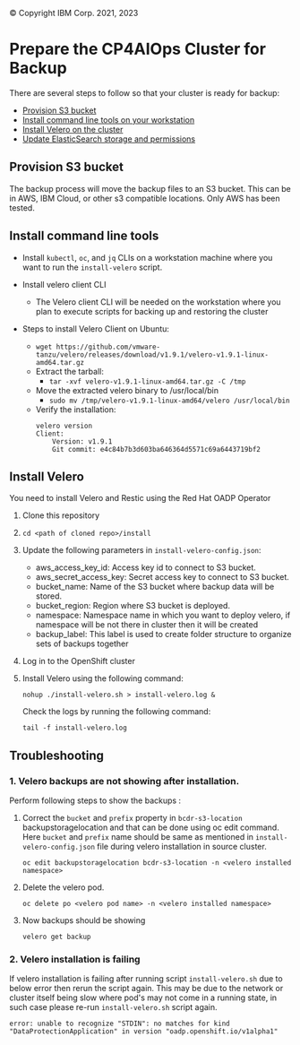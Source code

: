 © Copyright IBM Corp. 2021, 2023

# Prepare the CP4AIOps Cluster for Backup 

There are several steps to follow so that your cluster is ready for backup:
- [Provision S3 bucket](#provision-s3-bucket)
- [Install command line tools on your workstation](#install-command-line-tools)
- [Install Velero on the cluster](#install-velero)
- [Update ElasticSearch storage and permissions](#update-elasticsearch-storage-and-permissions)

## Provision S3 bucket
The backup process will move the backup files to an S3 bucket.   This can be in AWS, IBM Cloud, or other s3 compatible locations.  Only AWS has been tested.

## Install command line tools
- Install `kubectl`, `oc`, and `jq` CLIs on a workstation machine where you want to run the `install-velero` script.
- Install velero client CLI
   - The Velero client CLI will be needed on the workstation where you plan to execute scripts for backing up and restoring the cluster
     
 - Steps to install Velero Client on Ubuntu:
     - `wget https://github.com/vmware-tanzu/velero/releases/download/v1.9.1/velero-v1.9.1-linux-amd64.tar.gz`
   - Extract the tarball:
     - `tar -xvf velero-v1.9.1-linux-amd64.tar.gz -C /tmp`
   - Move the extracted velero binary to /usr/local/bin
     - `sudo mv /tmp/velero-v1.9.1-linux-amd64/velero /usr/local/bin`
   - Verify the installation:
      ```
      velero version
      Client:
          Version: v1.9.1
          Git commit: e4c84b7b3d603ba646364d5571c69a6443719bf2
      ```


## Install Velero
You need to install Velero and Restic using the Red Hat OADP Operator

1. Clone this repository

2.   ```
     cd <path of cloned repo>/install
     ```

3. Update the following parameters in `install-velero-config.json`:

     - aws_access_key_id: Access key id to connect to S3 bucket.
     - aws_secret_access_key: Secret access key to connect to S3 bucket.
     - bucket_name: Name of the S3 bucket where backup data will be stored.
     - bucket_region: Region where S3 bucket is deployed.
     - namespace: Namespace name in which you want to deploy velero, if namespace will be not there in cluster then it will be created
     - backup_label: This label is used to create folder structure to organize sets of backups together
4. Log in to the OpenShift cluster

5. Install Velero using the following command:

     ```
     nohup ./install-velero.sh > install-velero.log &
     ```

     Check the logs by running the following command:

     ```
     tail -f install-velero.log
     ```

## Troubleshooting

### 1. Velero backups are not showing after installation.

Perform following steps to show the backups :

1. Correct the `bucket` and `prefix` property in `bcdr-s3-location` backupstoragelocation and that can be done using oc edit command. Here `bucket` and `prefix` name should be same as mentioned in `install-velero-config.json` file during velero installation in source cluster.

   `oc edit backupstoragelocation bcdr-s3-location -n <velero installed namespace>`

2. Delete the velero pod.

   `oc delete po <velero pod name> -n <velero installed namespace>`

3. Now backups should be showing

   `velero get backup`
   
### 2. Velero installation is failing

If velero installation is failing after running script `install-velero.sh` due to below error then rerun the script again. This may be due to the network or cluster itself being slow where pod's may not come in a running state, in such case please re-run `install-velero.sh` script again.

```
error: unable to recognize "STDIN": no matches for kind "DataProtectionApplication" in version "oadp.openshift.io/v1alpha1"
```

